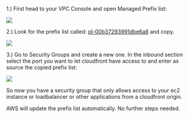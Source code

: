 1.) First head to your VPC Console and open Managed Prefix list:

![](https://slabstatic.com/prod/uploads/ptzfq7y2/posts/images/4W1RuqD1LfxBdFh_QhTup_OW.png)

2.) Look for the prefix list called: [pl-00b37293991dbe6a8](https://eu-central-2.console.aws.amazon.com/vpc/home?region=eu-central-2#PrefixListDetails:prefixListId=pl-00b37293991dbe6a8) and copy.

![](https://slabstatic.com/prod/uploads/ptzfq7y2/posts/images/q93OAo8DJ9DL89K9L22lph-M.png)

3.) Go to Security Groups and create a new one. In the inbound section select the port you want to let cloudfront have access to and enter as source the copied prefix list:

![](https://slabstatic.com/prod/uploads/ptzfq7y2/posts/images/8SZw5hPzCOYyF64xe2qqVilt.png)



So now you have a security group that only allows access to your ec2 instance or loadbalancer or other applications from a cloudfront origin.

AWS will update the prefix list automatically. No further steps needed.
